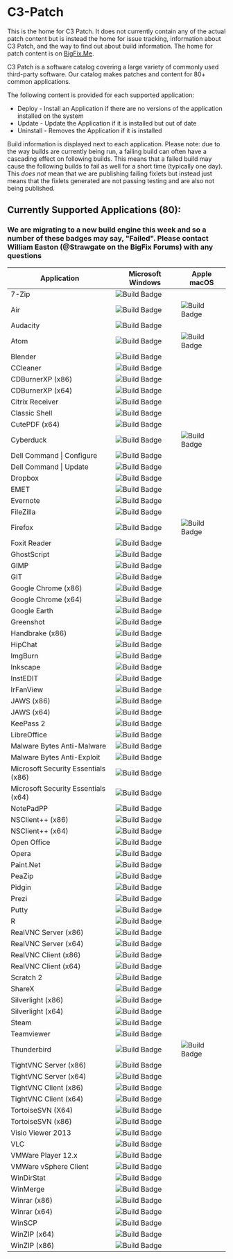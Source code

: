 # C3-Patch

This is the home for C3 Patch. It does not currently contain any of the actual patch content but is instead the home for issue tracking, information about C3 Patch, and the way to find out about build information. The home for patch content is on [BigFix.Me](https://bigfix.me/site/details/10397).

C3 Patch is a software catalog covering a large variety of commonly used third-party software. Our catalog makes patches and content for 80+ common applications. 

The following content is provided for each supported application:

* Deploy - Install an Application if there are no versions of the application installed on the system
* Update - Update the Application if it is installed but out of date
* Uninstall - Removes the Application if it is installed

Build information is displayed next to each application. Please note: due to the way builds are currently being run, a failing build can often have a cascading effect on following builds. This means that a failed build may cause the following builds to fail as well for a short time (typically one day). This *does not* mean that we are publishing failing fixlets but instead just means that the fixlets generated are not passing testing and are also not being published.

## Currently Supported Applications (80):

### We are migrating to a new build engine this week and so a number of these badges may say, "Failed". Please contact William Easton (@Strawgate on the BigFix Forums) with any questions

| Application | Microsoft Windows | Apple macOS
|--- |--- |---		
| 7-Zip | ![Build Badge](https://bfpatch.visualstudio.com/_apis/public/build/definitions/3c2e3afe-6b59-4214-8bd1-0dfcacf59ef8/1/badge) | 
| Air | ![Build Badge](https://bfpatch.visualstudio.com/_apis/public/build/definitions/3c2e3afe-6b59-4214-8bd1-0dfcacf59ef8/2/badge) | ![Build Badge](https://bfpatch.visualstudio.com/_apis/public/build/definitions/3c2e3afe-6b59-4214-8bd1-0dfcacf59ef8/86/badge) 
| Audacity | ![Build Badge](https://bfpatch.visualstudio.com/_apis/public/build/definitions/3c2e3afe-6b59-4214-8bd1-0dfcacf59ef8/3/badge) | 
| Atom | ![Build Badge](https://bfpatch.visualstudio.com/_apis/public/build/definitions/3c2e3afe-6b59-4214-8bd1-0dfcacf59ef8/84/badge) | ![Build Badge](https://bfpatch.visualstudio.com/_apis/public/build/definitions/3c2e3afe-6b59-4214-8bd1-0dfcacf59ef8/87/badge)
| Blender | ![Build Badge](https://bfpatch.visualstudio.com/_apis/public/build/definitions/3c2e3afe-6b59-4214-8bd1-0dfcacf59ef8/36/badge) | 
| CCleaner | ![Build Badge](https://bfpatch.visualstudio.com/_apis/public/build/definitions/3c2e3afe-6b59-4214-8bd1-0dfcacf59ef8/34/badge) | 
| CDBurnerXP (x86) | ![Build Badge](https://bfpatch.visualstudio.com/_apis/public/build/definitions/3c2e3afe-6b59-4214-8bd1-0dfcacf59ef8/74/badge) | 
| CDBurnerXP (x64) | ![Build Badge](https://bfpatch.visualstudio.com/_apis/public/build/definitions/3c2e3afe-6b59-4214-8bd1-0dfcacf59ef8/81/badge) | 
| Citrix Receiver | ![Build Badge](https://bfpatch.visualstudio.com/_apis/public/build/definitions/3c2e3afe-6b59-4214-8bd1-0dfcacf59ef8/48/badge) | 
| Classic Shell | ![Build Badge](https://bfpatch.visualstudio.com/_apis/public/build/definitions/3c2e3afe-6b59-4214-8bd1-0dfcacf59ef8/4/badge) | 
| CutePDF (x64) | ![Build Badge](https://bfpatch.visualstudio.com/_apis/public/build/definitions/3c2e3afe-6b59-4214-8bd1-0dfcacf59ef8/63/badge) | 
| Cyberduck | ![Build Badge](https://bfpatch.visualstudio.com/_apis/public/build/definitions/3c2e3afe-6b59-4214-8bd1-0dfcacf59ef8/89/badge) | ![Build Badge](https://bfpatch.visualstudio.com/_apis/public/build/definitions/3c2e3afe-6b59-4214-8bd1-0dfcacf59ef8/88/badge) | 
| Dell Command \| Configure | ![Build Badge](https://bfpatch.visualstudio.com/_apis/public/build/definitions/3c2e3afe-6b59-4214-8bd1-0dfcacf59ef8/78/badge) | 
| Dell Command \| Update  | ![Build Badge](https://bfpatch.visualstudio.com/_apis/public/build/definitions/3c2e3afe-6b59-4214-8bd1-0dfcacf59ef8/80/badge) | 
| Dropbox | ![Build Badge](https://bfpatch.visualstudio.com/_apis/public/build/definitions/3c2e3afe-6b59-4214-8bd1-0dfcacf59ef8/46/badge) | 
| EMET | ![Build Badge](https://bfpatch.visualstudio.com/_apis/public/build/definitions/3c2e3afe-6b59-4214-8bd1-0dfcacf59ef8/5/badge) | 
| Evernote | ![Build Badge](https://bfpatch.visualstudio.com/_apis/public/build/definitions/3c2e3afe-6b59-4214-8bd1-0dfcacf59ef8/6/badge) | 
| FileZilla | ![Build Badge](https://bfpatch.visualstudio.com/_apis/public/build/definitions/3c2e3afe-6b59-4214-8bd1-0dfcacf59ef8/7/badge) | 
| Firefox | ![Build Badge](https://bfpatch.visualstudio.com/_apis/public/build/definitions/3c2e3afe-6b59-4214-8bd1-0dfcacf59ef8/77/badge) | ![Build Badge](https://bfpatch.visualstudio.com/_apis/public/build/definitions/3c2e3afe-6b59-4214-8bd1-0dfcacf59ef8/93/badge)
| Foxit Reader | ![Build Badge](https://bfpatch.visualstudio.com/_apis/public/build/definitions/3c2e3afe-6b59-4214-8bd1-0dfcacf59ef8/33/badge) | 
| GhostScript | ![Build Badge](https://bfpatch.visualstudio.com/_apis/public/build/definitions/3c2e3afe-6b59-4214-8bd1-0dfcacf59ef8/55/badge) | 
| GIMP | ![Build Badge](https://bfpatch.visualstudio.com/_apis/public/build/definitions/3c2e3afe-6b59-4214-8bd1-0dfcacf59ef8/8/badge) | 
| GIT | ![Build Badge](https://bfpatch.visualstudio.com/_apis/public/build/definitions/3c2e3afe-6b59-4214-8bd1-0dfcacf59ef8/40/badge) | 
| Google Chrome (x86) | ![Build Badge](https://bfpatch.visualstudio.com/_apis/public/build/definitions/3c2e3afe-6b59-4214-8bd1-0dfcacf59ef8/83/badge) | 
| Google Chrome (x64) | ![Build Badge](https://bfpatch.visualstudio.com/_apis/public/build/definitions/3c2e3afe-6b59-4214-8bd1-0dfcacf59ef8/82/badge) | 
| Google Earth | ![Build Badge](https://bfpatch.visualstudio.com/_apis/public/build/definitions/3c2e3afe-6b59-4214-8bd1-0dfcacf59ef8/32/badge) | 
| Greenshot | ![Build Badge](https://bfpatch.visualstudio.com/_apis/public/build/definitions/3c2e3afe-6b59-4214-8bd1-0dfcacf59ef8/9/badge) | 
| Handbrake (x86) | ![Build Badge](https://bfpatch.visualstudio.com/_apis/public/build/definitions/3c2e3afe-6b59-4214-8bd1-0dfcacf59ef8/92/badge) | 
| HipChat | ![Build Badge](https://bfpatch.visualstudio.com/_apis/public/build/definitions/3c2e3afe-6b59-4214-8bd1-0dfcacf59ef8/73/badge) | 
| ImgBurn | ![Build Badge](https://bfpatch.visualstudio.com/_apis/public/build/definitions/3c2e3afe-6b59-4214-8bd1-0dfcacf59ef8/44/badge) | 
| Inkscape | ![Build Badge](https://bfpatch.visualstudio.com/_apis/public/build/definitions/3c2e3afe-6b59-4214-8bd1-0dfcacf59ef8/10/badge) | 
| InstEDIT | ![Build Badge](https://bfpatch.visualstudio.com/_apis/public/build/definitions/3c2e3afe-6b59-4214-8bd1-0dfcacf59ef8/47/badge) | 
| IrFanView | ![Build Badge](https://bfpatch.visualstudio.com/_apis/public/build/definitions/3c2e3afe-6b59-4214-8bd1-0dfcacf59ef8/11/badge) | 
| JAWS (x86) | ![Build Badge](https://bfpatch.visualstudio.com/_apis/public/build/definitions/3c2e3afe-6b59-4214-8bd1-0dfcacf59ef8/76/badge) | 
| JAWS (x64) | ![Build Badge](https://bfpatch.visualstudio.com/_apis/public/build/definitions/3c2e3afe-6b59-4214-8bd1-0dfcacf59ef8/75/badge) | 
| KeePass 2 | ![Build Badge](https://bfpatch.visualstudio.com/_apis/public/build/definitions/3c2e3afe-6b59-4214-8bd1-0dfcacf59ef8/12/badge) | 
| LibreOffice | ![Build Badge](https://bfpatch.visualstudio.com/_apis/public/build/definitions/3c2e3afe-6b59-4214-8bd1-0dfcacf59ef8/13/badge) | 
| Malware Bytes Anti-Malware | ![Build Badge](https://bfpatch.visualstudio.com/_apis/public/build/definitions/3c2e3afe-6b59-4214-8bd1-0dfcacf59ef8/15/badge) | 
| Malware Bytes Anti-Exploit | ![Build Badge](https://bfpatch.visualstudio.com/_apis/public/build/definitions/3c2e3afe-6b59-4214-8bd1-0dfcacf59ef8/79/badge) | 
| Microsoft Security Essentials (x86) | ![Build Badge](https://bfpatch.visualstudio.com/_apis/public/build/definitions/3c2e3afe-6b59-4214-8bd1-0dfcacf59ef8/91/badge) | 
| Microsoft Security Essentials (x64) | ![Build Badge](https://bfpatch.visualstudio.com/_apis/public/build/definitions/3c2e3afe-6b59-4214-8bd1-0dfcacf59ef8/90/badge) | 
| NotePadPP | ![Build Badge](https://bfpatch.visualstudio.com/_apis/public/build/definitions/3c2e3afe-6b59-4214-8bd1-0dfcacf59ef8/19/badge) | 
| NSClient++ (x86) | ![Build Badge](https://bfpatch.visualstudio.com/_apis/public/build/definitions/3c2e3afe-6b59-4214-8bd1-0dfcacf59ef8/65/badge) | 
| NSClient++ (x64) | ![Build Badge](https://bfpatch.visualstudio.com/_apis/public/build/definitions/3c2e3afe-6b59-4214-8bd1-0dfcacf59ef8/64/badge) | 
| Open Office | ![Build Badge](https://bfpatch.visualstudio.com/_apis/public/build/definitions/3c2e3afe-6b59-4214-8bd1-0dfcacf59ef8/39/badge) | 
| Opera | ![Build Badge](https://bfpatch.visualstudio.com/_apis/public/build/definitions/3c2e3afe-6b59-4214-8bd1-0dfcacf59ef8/53/badge) | 
| Paint.Net | ![Build Badge](https://bfpatch.visualstudio.com/_apis/public/build/definitions/3c2e3afe-6b59-4214-8bd1-0dfcacf59ef8/67/badge) | 
| PeaZip | ![Build Badge](https://bfpatch.visualstudio.com/_apis/public/build/definitions/3c2e3afe-6b59-4214-8bd1-0dfcacf59ef8/66/badge) | 
| Pidgin | ![Build Badge](https://bfpatch.visualstudio.com/_apis/public/build/definitions/3c2e3afe-6b59-4214-8bd1-0dfcacf59ef8/18/badge) | 
| Prezi | ![Build Badge](https://bfpatch.visualstudio.com/_apis/public/build/definitions/3c2e3afe-6b59-4214-8bd1-0dfcacf59ef8/56/badge) | 
| Putty | ![Build Badge](https://bfpatch.visualstudio.com/_apis/public/build/definitions/3c2e3afe-6b59-4214-8bd1-0dfcacf59ef8/20/badge) | 
| R | ![Build Badge](https://bfpatch.visualstudio.com/_apis/public/build/definitions/3c2e3afe-6b59-4214-8bd1-0dfcacf59ef8/21/badge) | 
| RealVNC Server (x86) | ![Build Badge](https://bfpatch.visualstudio.com/_apis/public/build/definitions/3c2e3afe-6b59-4214-8bd1-0dfcacf59ef8/23/badge) | 
| RealVNC Server (x64) | ![Build Badge](https://bfpatch.visualstudio.com/_apis/public/build/definitions/3c2e3afe-6b59-4214-8bd1-0dfcacf59ef8/22/badge) | 
| RealVNC Client (x86) | ![Build Badge](https://bfpatch.visualstudio.com/_apis/public/build/definitions/3c2e3afe-6b59-4214-8bd1-0dfcacf59ef8/61/badge) | 
| RealVNC Client (x64) | ![Build Badge](https://bfpatch.visualstudio.com/_apis/public/build/definitions/3c2e3afe-6b59-4214-8bd1-0dfcacf59ef8/62/badge) | 
| Scratch 2 | ![Build Badge](https://bfpatch.visualstudio.com/_apis/public/build/definitions/3c2e3afe-6b59-4214-8bd1-0dfcacf59ef8/24/badge) | 
| ShareX | ![Build Badge](https://bfpatch.visualstudio.com/_apis/public/build/definitions/3c2e3afe-6b59-4214-8bd1-0dfcacf59ef8/45/badge) | 
| Silverlight (x86) | ![Build Badge](https://bfpatch.visualstudio.com/_apis/public/build/definitions/3c2e3afe-6b59-4214-8bd1-0dfcacf59ef8/85/badge) | 
| Silverlight (x64) | ![Build Badge](https://bfpatch.visualstudio.com/_apis/public/build/definitions/3c2e3afe-6b59-4214-8bd1-0dfcacf59ef8/25/badge) | 
| Steam | ![Build Badge](https://bfpatch.visualstudio.com/_apis/public/build/definitions/3c2e3afe-6b59-4214-8bd1-0dfcacf59ef8/68/badge) | 
| Teamviewer | ![Build Badge](https://bfpatch.visualstudio.com/_apis/public/build/definitions/3c2e3afe-6b59-4214-8bd1-0dfcacf59ef8/27/badge) | 
| Thunderbird | ![Build Badge](https://bfpatch.visualstudio.com/_apis/public/build/definitions/3c2e3afe-6b59-4214-8bd1-0dfcacf59ef8/28/badge) | ![Build Badge](https://bfpatch.visualstudio.com/_apis/public/build/definitions/3c2e3afe-6b59-4214-8bd1-0dfcacf59ef8/94/badge)
| TightVNC Server (x86) | ![Build Badge](https://bfpatch.visualstudio.com/_apis/public/build/definitions/3c2e3afe-6b59-4214-8bd1-0dfcacf59ef8/60/badge) | 
| TightVNC Server (x64) | ![Build Badge](https://bfpatch.visualstudio.com/_apis/public/build/definitions/3c2e3afe-6b59-4214-8bd1-0dfcacf59ef8/59/badge) | 
| TightVNC Client (x86) | ![Build Badge](https://bfpatch.visualstudio.com/_apis/public/build/definitions/3c2e3afe-6b59-4214-8bd1-0dfcacf59ef8/57/badge) | 
| TightVNC Client (x64) | ![Build Badge](https://bfpatch.visualstudio.com/_apis/public/build/definitions/3c2e3afe-6b59-4214-8bd1-0dfcacf59ef8/58/badge) | 
| TortoiseSVN (X64) | ![Build Badge](https://bfpatch.visualstudio.com/_apis/public/build/definitions/3c2e3afe-6b59-4214-8bd1-0dfcacf59ef8/43/badge) | 
| TortoiseSVN (x86) | ![Build Badge](https://bfpatch.visualstudio.com/_apis/public/build/definitions/3c2e3afe-6b59-4214-8bd1-0dfcacf59ef8/42/badge) | 
| Visio Viewer 2013 | ![Build Badge](https://bfpatch.visualstudio.com/_apis/public/build/definitions/3c2e3afe-6b59-4214-8bd1-0dfcacf59ef8/38/badge) | 
| VLC | ![Build Badge](https://bfpatch.visualstudio.com/_apis/public/build/definitions/3c2e3afe-6b59-4214-8bd1-0dfcacf59ef8/30/badge) | 
| VMWare Player 12.x | ![Build Badge](https://bfpatch.visualstudio.com/_apis/public/build/definitions/3c2e3afe-6b59-4214-8bd1-0dfcacf59ef8/31/badge) | 
| VMWare vSphere Client | ![Build Badge](https://bfpatch.visualstudio.com/_apis/public/build/definitions/3c2e3afe-6b59-4214-8bd1-0dfcacf59ef8/54/badge) | 
| WinDirStat | ![Build Badge](https://bfpatch.visualstudio.com/_apis/public/build/definitions/3c2e3afe-6b59-4214-8bd1-0dfcacf59ef8/35/badge) | 
| WinMerge | ![Build Badge](https://bfpatch.visualstudio.com/_apis/public/build/definitions/3c2e3afe-6b59-4214-8bd1-0dfcacf59ef8/52/badge) | 
| Winrar (x86) | ![Build Badge](https://bfpatch.visualstudio.com/_apis/public/build/definitions/3c2e3afe-6b59-4214-8bd1-0dfcacf59ef8/69/badge) | 
| Winrar (x64) | ![Build Badge](https://bfpatch.visualstudio.com/_apis/public/build/definitions/3c2e3afe-6b59-4214-8bd1-0dfcacf59ef8/70/badge) | 
| WinSCP | ![Build Badge](https://bfpatch.visualstudio.com/_apis/public/build/definitions/3c2e3afe-6b59-4214-8bd1-0dfcacf59ef8/49/badge) | 
| WinZIP (x64) | ![Build Badge](https://bfpatch.visualstudio.com/_apis/public/build/definitions/3c2e3afe-6b59-4214-8bd1-0dfcacf59ef8/51/badge) | 
| WinZIP (x86) | ![Build Badge](https://bfpatch.visualstudio.com/_apis/public/build/definitions/3c2e3afe-6b59-4214-8bd1-0dfcacf59ef8/50/badge) | 
